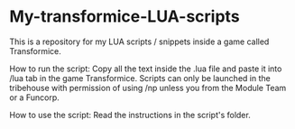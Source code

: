 # My-transformice-LUA-scripts
This is a repository for my LUA scripts / snippets inside a game called Transformice.

How to run the script:
Copy all the text inside the .lua file and paste it into /lua tab in the game Transformice. Scripts can only be launched in the tribehouse with permission of using /np unless you from the Module Team or a Funcorp.

How to use the script:
Read the instructions in the script's folder.
